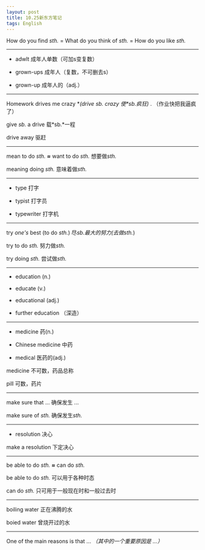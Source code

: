 ```yaml
---
layout: post
title: 10.25新东方笔记
tags: English
---
```

How do you find *sth.* = What do you think of *sth.* = How do you like *sth.*

----------

* adwlt 成年人单数（可加s变复数）

* grown-ups 成年人（复数，不可删去s）

* grown-up 成年人的（adj.）

----------

Homework drives me crazy **(drive *sb.* crazy 使*sb.*疯狂)** . （作业快把我逼疯了）

give *sb.* a drive 载*sb.*一程

drive away 驱赶

----------

mean to do *sth.* **≈** want to do *sth.* 想要做*sth.*

meaning doing *sth.* 意味着做*sth.*

----------

* type 打字

* typist 打字员

* typewriter 打字机

----------

try *one's* best (to do *sth.*) 尽*sb.*最大的努力(去做*sth.*)

try to do *sth.* 努力做*sth.*

try doing *sth.* 尝试做*sth.*

----------

* education (n.)

* educate (v.)

* educational (adj.)

* further education （深造）

----------

* medicine 药(n.)

* Chinese medicine 中药

* medical 医药的(adj.)

medicine 不可数，药品总称

pill 可数，药片

----------

make sure that ... 确保发生 ...

make sure of *sth.* 确保发生*sth.*

----------

* resolution 决心

make a resolution 下定决心

----------

be able to do *sth.* **≈** can do *sth.*

be able to do *sth.* 可以用于各种时态

can do *sth.* 只可用于一般现在时和一般过去时

----------

boiling water 正在沸腾的水

boied water 曾烧开过的水

---------

One of the main reasons is that ... *（其中的一个重要原因是 ...）*
